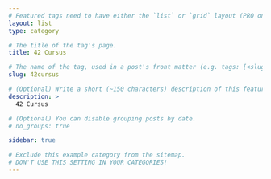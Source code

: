 ```yaml
---
# Featured tags need to have either the `list` or `grid` layout (PRO only).
layout: list
type: category

# The title of the tag's page.
title: 42 Cursus

# The name of the tag, used in a post's front matter (e.g. tags: [<slug>]).
slug: 42cursus

# (Optional) Write a short (~150 characters) description of this featured tag.
description: >
  42 Cursus

# (Optional) You can disable grouping posts by date.
# no_groups: true

sidebar: true

# Exclude this example category from the sitemap.
# DON'T USE THIS SETTING IN YOUR CATEGORIES!
---
```

